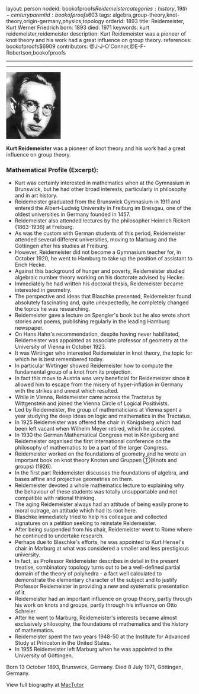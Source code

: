 layout: person
nodeid: bookofproofs$Reidemeister
categories: history,19th-century
parentid: bookofproofs$603
tags: algebra,group-theory,knot-theory,origin-germany,physics,topology
orderid: 1893
title: Reidemeister, Kurt Werner Friedrich
born: 1893
died: 1971
keywords: kurt reidemeister,reidemeister
description: Kurt Reidemeister was a pioneer of knot theory and his work had a great influence on group theory.
references: bookofproofs$6909
contributors: @J-J-O'Connor,@E-F-Robertson,bookofproofs

---



---

![Reidemeister.jpg](https://github.com/bookofproofs/bookofproofs.github.io/blob/main/_sources/_assets/images/portraits/Reidemeister.jpg?raw=true)

**Kurt Reidemeister** was a pioneer of knot theory and his work had a great influence on group theory.

### Mathematical Profile (Excerpt):
* Kurt was certainly interested in mathematics when at the Gymnasium in Brunswick, but he had other broad interests, particularly in philosophy and in art history.
* Reidemeister graduated from the Brunswick Gymnasium in 1911 and entered the Albert-Ludwig University in Freiburg im Breisgau, one of the oldest universities in Germany founded in 1457.
* Reidemeister also attended lectures by the philosopher Heinrich Rickert (1863-1936) at Freiburg.
* As was the custom with German students of this period, Reidemeister attended several different universities, moving to Marburg and the Göttingen after his studies at Freiburg.
* However, Reidemeister did not become a Gymnasium teacher for, in October 1920, he went to Hamburg to take up the position of assistant to Erich Hecke.
* Against this background of hunger and poverty, Reidemeister studied algebraic number theory working on his doctorate advised by Hecke.
* Immediately he had written his doctoral thesis, Reidemeister became interested in geometry.
* The perspective and ideas that Blaschke presented, Reidemeister found absolutely fascinating and, quite unexpectedly, he completely changed the topics he was researching.
* Reidemeister gave a lecture on Spengler's book but he also wrote short stories and poems, publishing regularly in the leading Hamburg newspaper.
* On Hans Hahn's recommendation, despite having never habilitated, Reidemeister was appointed as associate professor of geometry at the University of Vienna in October 1923.
* It was Wirtinger who interested Reidemeister in knot theory, the topic for which he is best remembered today.
* In particular Wirtinger showed Reidemeister how to compute the fundamental group of a knot from its projection.
* In fact this move to Austria was very beneficial for Reidemeister since it allowed him to escape from the misery of hyper-inflation in Germany with the strikes and unrest which resulted.
* While in Vienna, Reidemeister came across the Tractatus by Wittgenstein and joined the Vienna Circle of Logical Positivists.
* Led by Reidemeister, the group of mathematicians at Vienna spent a year studying the deep ideas on logic and mathematics in the Tractatus.
* In 1925 Reidemeister was offered the chair in Königsberg which had been left vacant when Wilhelm Meyer retired, which he accepted.
* In 1930 the German Mathematical Congress met in Königsberg and Reidemeister organised the first international conference on the philosophy of mathematics to be a part of the larger Congress.
* Reidemeister worked on the foundations of geometry and he wrote an important book on knot theory Knoten und Gruppen Ⓣ(Knots and groups) (1926).
* In the first part Reidemeister discusses the foundations of algebra, and bases affine and projective geometries on them.
* Reidemeister devoted a whole mathematics lecture to explaining why the behaviour of these students was totally unsupportable and not compatible with rational thinking.
* The aging Reidemeister always had an attitude of being easily prone to moral outrage, an attitude which had its root here.
* Blaschke immediately tried to help his colleague and collected signatures on a petition seeking to reinstate Reidemeister.
* After being suspended from his chair, Reidemeister went to Rome where he continued to undertake research.
* Perhaps due to Blaschke's efforts, he was appointed to Kurt Hensel's chair in Marburg at what was considered a smaller and less prestigious university.
* In fact, as Professor Reidemeister describes in detail in the present treatise, combinatory topology turns out to be a well-defined partial domain of the theory of polyhedra - a fact well calculated to demonstrate the elementary character of the subject and to justify Professor Reidemeister in providing a new and systematic presentation of it.
* Reidemeister had an important influence on group theory, partly through his work on knots and groups, partly through his influence on Otto Schreier.
* After he went to Marburg, Reidemeister's interests became almost exclusively philosophy, the foundations of mathematics and the history of mathematics.
* Reidemeister spent the two years 1948-50 at the Institute for Advanced Study at Princeton in the United States.
* In 1955 Reidemeister left Marburg when he was appointed to the University of Göttingen.

Born 13 October 1893, Brunswick, Germany. Died 8 July 1971, Göttingen, Germany.

View full biography at [MacTutor](https://mathshistory.st-andrews.ac.uk/Biographies/Reidemeister/)
